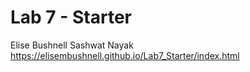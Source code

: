 # Lab 7 - Starter
Elise Bushnell
Sashwat Nayak
https://elisembushnell.github.io/Lab7_Starter/index.html